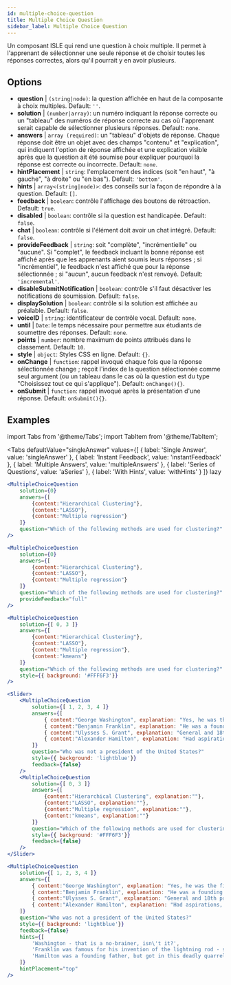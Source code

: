 ```yaml
---
id: multiple-choice-question 
title: Multiple Choice Question
sidebar_label: Multiple Choice Question
---
```


Un composant ISLE qui rend une question à choix multiple. Il permet à l'apprenant de sélectionner une seule réponse et de choisir toutes les réponses correctes, alors qu'il pourrait y en avoir plusieurs.

## Options

* __question__ | `(string|node)`: la question affichée en haut de la composante à choix multiples. Default: `''`.
* __solution__ | `(number|array)`: un numéro indiquant la réponse correcte ou un "tableau" des numéros de réponse correcte au cas où l'apprenant serait capable de sélectionner plusieurs réponses. Default: `none`.
* __answers__ | `array (required)`: un "tableau" d'objets de réponse. Chaque réponse doit être un objet avec des champs "contenu" et "explication", qui indiquent l'option de réponse affichée et une explication visible après que la question ait été soumise pour expliquer pourquoi la réponse est correcte ou incorrecte. Default: `none`.
* __hintPlacement__ | `string`: l'emplacement des indices (soit "en haut", "à gauche", "à droite" ou "en bas"). Default: `'bottom'`.
* __hints__ | `array<(string|node)>`: des conseils sur la façon de répondre à la question. Default: `[]`.
* __feedback__ | `boolean`: contrôle l'affichage des boutons de rétroaction. Default: `true`.
* __disabled__ | `boolean`: contrôle si la question est handicapée. Default: `false`.
* __chat__ | `boolean`: contrôle si l'élément doit avoir un chat intégré. Default: `false`.
* __provideFeedback__ | `string`: soit "complète", "incrémentielle" ou "aucune". Si "complet", le feedback incluant la bonne réponse est affiché après que les apprenants aient soumis leurs réponses ; si "incrémentiel", le feedback n'est affiché que pour la réponse sélectionnée ; si "aucun", aucun feedback n'est renvoyé. Default: `'incremental'`.
* __disableSubmitNotification__ | `boolean`: contrôle s'il faut désactiver les notifications de soumission. Default: `false`.
* __displaySolution__ | `boolean`: contrôle si la solution est affichée au préalable. Default: `false`.
* __voiceID__ | `string`: identificateur de contrôle vocal. Default: `none`.
* __until__ | `Date`: le temps nécessaire pour permettre aux étudiants de soumettre des réponses. Default: `none`.
* __points__ | `number`: nombre maximum de points attribués dans le classement. Default: `10`.
* __style__ | `object`: Styles CSS en ligne. Default: `{}`.
* __onChange__ | `function`: rappel invoqué chaque fois que la réponse sélectionnée change ; reçoit l'index de la question sélectionnée comme seul argument (ou un tableau dans le cas où la question est du type "Choisissez tout ce qui s'applique"). Default: `onChange(){}`.
* __onSubmit__ | `function`: rappel invoqué après la présentation d'une réponse. Default: `onSubmit(){}`.


## Examples

import Tabs from '@theme/Tabs';
import TabItem from '@theme/TabItem';

<Tabs
    defaultValue="singleAnswer"
    values={[
        { label: 'Single Answer', value: 'singleAnswer' },
        { label: 'Instant Feedback', value: 'instantFeedback' },
        { label: 'Multiple Answers', value: 'multipleAnswers' },
        { label: 'Series of Questions', value: 'aSeries' },
        { label: 'With Hints', value: 'withHints' }
    ]}
    lazy
>

<TabItem value="singleAnswer">

```jsx live
<MultipleChoiceQuestion
    solution={0}
    answers={[
        {content:"Hierarchical Clustering"},
        {content:"LASSO"},
        {content:"Multiple regression"}
    ]}
    question="Which of the following methods are used for clustering?"
/>
```

</TabItem>

<TabItem value="instantFeedback">

```jsx live
<MultipleChoiceQuestion
    solution={0}
    answers={[
        {content:"Hierarchical Clustering"},
        {content:"LASSO"},
        {content:"Multiple regression"}
    ]}
    question="Which of the following methods are used for clustering?"
    provideFeedback="full"
/>
```

</TabItem>

<TabItem value="multipleAnswers">

```jsx live
<MultipleChoiceQuestion
    solution={[ 0, 3 ]}
    answers={[
        {content:"Hierarchical Clustering"},
        {content:"LASSO"},
        {content:"Multiple regression"},
        {content:"kmeans"}
    ]}
    question="Which of the following methods are used for clustering?"
    style={{ background: '#FFF6F3'}}
/>
```

</TabItem>

<TabItem value="aSeries">

```jsx live
<Slider>
    <MultipleChoiceQuestion
        solution={[ 1, 2, 3, 4 ]}
        answers={[
            { content:"George Washington", explanation: "Yes, he was the first president." },
            { content:"Benjamin Franklin", explanation: "He was a founding father."},
            { content:"Ulysses S. Grant", explanation: "General and 18th president." },
            { content:"Alexander Hamilton", explanation: "Had aspirations, but died in a duel." }
        ]}
        question="Who was not a president of the United States?"
        style={{ background: 'lightblue'}}
        feedback={false}
    />
    <MultipleChoiceQuestion
        solution={[ 0, 3 ]}
        answers={[
            {content:"Hierarchical Clustering", explanation:""},
            {content:"LASSO", explanation:""},
            {content:"Multiple regression", explanation:""},
            {content:"kmeans", explanation:""}
        ]}
        question="Which of the following methods are used for clustering?"
        style={{ background: '#FFF6F3'}}
        feedback={false}
    />
</Slider>
```

</TabItem>

<TabItem value="withHints">

```jsx live
<MultipleChoiceQuestion
    solution={[ 1, 2, 3, 4 ]}
    answers={[
        { content:"George Washington", explanation: "Yes, he was the first president." },
        { content:"Benjamin Franklin", explanation: "He was a founding father."},
        { content:"Ulysses S. Grant", explanation: "General and 18th president." },
        { content:"Alexander Hamilton", explanation: "Had aspirations, but died in a duel." }
    ]}
    question="Who was not a president of the United States?"
    style={{ background: 'lightblue'}}
    feedback={false}
    hints={[
        'Washington - that is a no-brainer, isn\'t it?',
        'Franklin was famous for his invention of the lightning rod - so why become more?',
        'Hamilton was a founding father, but got in this deadly quarrel with Aaron Burr.',
    ]}
    hintPlacement="top"
/>
```

</TabItem>

</Tabs>
